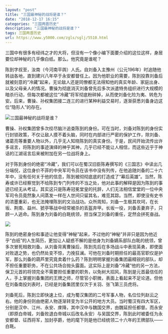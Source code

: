 ```yaml
---
layout: "post"
title: "三国最神秘的战将是谁？"
date: "2018-12-17 16:15"
categories: "三国两晋历史"
description: "三国最神秘的战将是谁？"
tags: 三国两晋历史
url: https://www.y5000.com/zgls/sglj/5510.html
---
```






三国中有很多有经纬之才的大将，但没有一个像小编下面要介绍的这位这样，身居要位却神秘的几乎像白纸。那么。他究竟是谁呢？

陈到字叔至，汝南（今河南平舆）人氏。自刘备入主豫州（公元196年）时追随他转战各地，直到建兴八年卒于永安都督任上。因为他职业的需要，陈到投靠刘备后就被刻意的“冷藏”起来，无论敌人还是同僚都无法得知他的真实年龄、家庭出身、以及父母亲人的情况。曹操为彻底消灭刘备曾先后多次派遣特务组织进行大规模的暗杀行动，但每次都被这位“冷藏”将军彻底粉碎掉，从而使刘备化险为夷、转危为安。后来，曹操、孙权集团接二连三的进行某种利益交易时，逐渐获悉刘备身边这位“隐形人”的存在。

![三国最神秘的战将是谁？](/uploads/allimg/161118/6-16111Q55ZJ96.JPG)

曹操、孙权集团曾多次绞尽脑汁追查陈到的身份。可在当时，刘备对陈到的身份实行封锁政策，不仅让敌人摸不着头脑，同时在内部进行严密的保护工作，除刘备、诸葛亮等重要人物以外，几乎无人知晓陈到的真实身份。于是，民间开始流传出许多谣言，将陈到的事迹演绎的神乎其神，几乎已经不能让人相信，而这些近乎于神话的江湖谣言后来被附加在另一位战将身上。

对于陈到身份的绝密“冷藏”，我们可以在蜀汉旧臣陈寿撰写的《三国志》中读出几分端倪，这位身价不菲的中央军司令员在该书中没有列传，在他追随刘备的二十六年中，没有任何关于他的信息，陈到被彻彻底底的打造成了“幕后英雄”。当然，陈寿或许已经察觉到不给陈到专门列传的不当之处，他对此事的解释是因为陈到的事迹已经无从考证。其实这只是陈寿冠冕堂皇的托辞，人们无法相信堂堂的一位中央军司令员竟然象人间蒸发一样在人世间只留其名，难觅其踪。当然，即使没有史书的浓墨重彩，也无法掩埋陈到的文治战功。众所周知，刘备一生极其坎坷，在长坂、荆南、益州、猇亭等战中经常被杀的丢盔弃甲。长坂一役，刘备丢妻弃子，只顾一人逃命。陈到身为刘备的白毦统领，担当保卫刘备的重任，定然会拼死奋战。

![](https://img.y5000.com/uploads/allimg/161118/160252I29-0.jpg)

陈到的绝密身份和事迹让他变得“神秘”起来，不过他的“神秘”并非只是因为他近乎“白纸”的人生简历，更加让人疑惑不解的是他身为刘备嫡系部队白毦的统领，曾多次冒死相救刘备。从刘备背离曹操后，陈到先后在多场战斗中表现英勇，即使面对败退之势，也仍然处变不惊，力挽狂澜。可他在刘备时期担任的最高官职仅是护军，那么刘备的葫芦里究竟卖着什么药？陈到明明掌握刘备集团最精锐的部队，却不担任重要职务，不在公共场合抛头露面。这实际上是刘备“冷藏”他的另一方法，保卫元首的将领完全不需要担任重要的职务，以免树大招风，陈到是元首最信任的人，手上掌握刘备集团的王牌之师，尽管官小职微，表面上看起来不足论道。但他在刘备南投刘表时，已经是刘备集团里仅次于关羽、张飞第三员虎将。

刘备死后，陈到立即快速上位，成为蜀汉集团的二号军事人物，名位位列赵云之右。他的身份则由绝密人物逐渐转变为半公开的地方大员。当时蜀汉有四大军区，分别是汉中、江州、永安、庲降，其中汉中与魏国交界，由魏延担任都督。而永安（即原白帝城，刘备败退白帝城以后改名永安）与吴国交界，陈到此时被委任为永安都督、征西将军，加封亭爵，他的麾下则是他已经统领二十六年的王牌部队——白毦。
